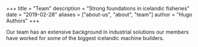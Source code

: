 +++
title = "Team"
description = "Strong foundations in icelandic fisheries"
date = "2019-02-28"
aliases = ["about-us", "about", "team"]
author = "Hugo Authors"
+++


Our team has an extensive background in industrial solutions
our members have worked for some of the biggest icelandic
machine builders.
